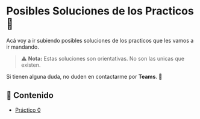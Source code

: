 # Posibles Soluciones de los Practicos 📝

Acá voy a ir subiendo posibles soluciones de los practicos que les vamos a ir mandando.

> ⚠️ **Nota:** Estas soluciones son orientativas. No son las unicas que existen.

Si tienen alguna duda, no duden en contactarme por **Teams**. 💬

## 📂 Contenido

- [Práctico 0](https://github.com/sebastianvegaabril/TeoriaMarzo2025/tree/main/Practico0)
